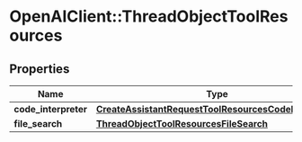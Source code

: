 # OpenAIClient::ThreadObjectToolResources

## Properties
Name | Type | Description | Notes
------------ | ------------- | ------------- | -------------
**code_interpreter** | [**CreateAssistantRequestToolResourcesCodeInterpreter**](CreateAssistantRequestToolResourcesCodeInterpreter.md) |  | [optional] 
**file_search** | [**ThreadObjectToolResourcesFileSearch**](ThreadObjectToolResourcesFileSearch.md) |  | [optional] 

